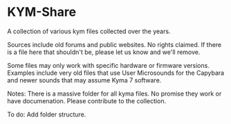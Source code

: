 # KYM-Share
A collection of various kym files collected over the years.

Sources include old forums and public websites.  No rights claimed. If there is a file here that shouldn't be, please let us know and we'll remove.

Some files may only work with specific hardware or firmware versions.  Examples include very old files that use User Microsounds for the Capybara and newer sounds that may assume Kyma 7 software.  

Notes:
There is a massive folder for all kyma files.  No promise they work or have documenation.  Please contribute to the collection.

To do:
Add folder structure.
